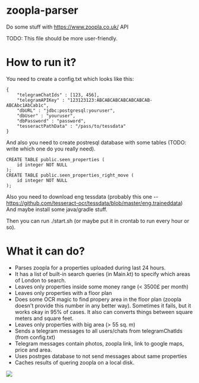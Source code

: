 # zoopla-parser
Do some stuff with https://www.zoopla.co.uk/ API

TODO: This file should be more user-friendly. 

# How to run it?
You need to create a config.txt which looks like this:
```
{
    "telegramChatIds" : [123, 456],
    "telegramAPIKey" : "123123123:ABCABCABCABCABCABCAB-ABCAbc1AbCab1c",
    "dbURL" : "jdbc:postgresql:youruser",
    "dbUser" : "youruser",
    "dbPassword" : "password",
    "tesseractPathData" : "/pass/to/tessdata"
}
```
And also you need to create postresql database with some tables (TODO: write which one do you really need).
```
CREATE TABLE public.seen_properties (
    id integer NOT NULL
);
CREATE TABLE public.seen_properties_right_move (
    id integer NOT NULL
);
```

Also you need to download eng tessdata (probably this one -- https://github.com/tesseract-ocr/tessdata/blob/master/eng.traineddata) 
And maybe install some java/gradle stuff.

Then you can run ./start.sh (or maybe put it in crontab to run every hour or so).

# What it can do?
* Parses zoopla for a properties uploaded during last 24 hours. 
* It has a list of built-in search queries (in Main.kt) to specify which areas of London to search.
* Leaves only properties inside some money range (< 3500£ per month)
* Leaves only properties with a floor plan
* Does some OCR magic to find propery area in the floor plan (zoopla doesn't provide this number in any better way). Sometimes it fails, but it works okay in 95% of cases. It also can converts things between square meters and square feet. 
* Leaves only properties with big area (> 55 sq. m)
* Sends a telegram messages to all users/chats from telegramChatIds (from config.txt)
* Telegram messages contain photos, zoopla link, link to google maps, price and area.
* Uses postrges database to not send messages about same properties
* Caches results of quering zoopla on a local disk.

![](https://sun6-16.userapi.com/ibinSm-INp_xUuhiNGiQW_P34s86_oPf3Kn07A/tSRdn5lKBeo.jpg)


